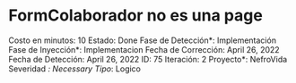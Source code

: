 # FormColaborador no es una page

Costo en minutos: 10
Estado: Done
Fase de Detección*: Implementación
Fase de Inyección*: Implementacion
Fecha de Corrección: April 26, 2022
Fecha de Detección: April 26, 2022
ID: 75
Iteración: 2
Proyecto*: NefroVida
Severidad *: Necessary
Tipo*: Logico